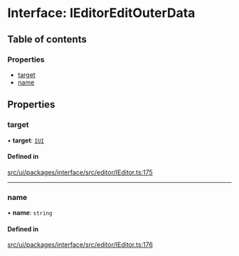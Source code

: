 # Interface: IEditorEditOuterData

## Table of contents

### Properties

- [target](IEditorEditOuterData.md#target)
- [name](IEditorEditOuterData.md#name)

## Properties

### target

• **target**: [`IUI`](IUI.md)

#### Defined in

[src/ui/packages/interface/src/editor/IEditor.ts:175](https://github.com/leaferjs/leafer-ui/blob/bf25826307b66b28129b03872bb2832c8787db48/packages/interface/src/editor/IEditor.ts#L175)

___

### name

• **name**: `string`

#### Defined in

[src/ui/packages/interface/src/editor/IEditor.ts:176](https://github.com/leaferjs/leafer-ui/blob/bf25826307b66b28129b03872bb2832c8787db48/packages/interface/src/editor/IEditor.ts#L176)

